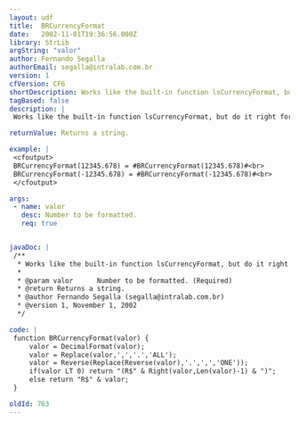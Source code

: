 ```yaml
---
layout: udf
title:  BRCurrencyFormat
date:   2002-11-01T19:36:56.000Z
library: StrLib
argString: "valor"
author: Fernando Segalla
authorEmail: segalla@intralab.com.br
version: 1
cfVersion: CF6
shortDescription: Works like the built-in function lsCurrencyFormat, but do it right for Brazilian Currency (R$ - Real).
tagBased: false
description: |
 Works like the built-in function lsCurrencyFormat, but do it right for Brazilian Currency (R$ - Real).

returnValue: Returns a string.

example: |
 <cfoutput>
 BRCurrencyFormat(12345.678) = #BRCurrencyFormat(12345.678)#<br>
 BRCurrencyFormat(-12345.678) = #BRCurrencyFormat(-12345.678)#<br>
 </cfoutput>

args:
 - name: valor
   desc: Number to be formatted.
   req: true


javaDoc: |
 /**
  * Works like the built-in function lsCurrencyFormat, but do it right for Brazilian Currency (R$ - Real).
  * 
  * @param valor      Number to be formatted. (Required)
  * @return Returns a string. 
  * @author Fernando Segalla (segalla@intralab.com.br) 
  * @version 1, November 1, 2002 
  */

code: |
 function BRCurrencyFormat(valor) {
     valor = DecimalFormat(valor);
     valor = Replace(valor,',','.','ALL');
     valor = Reverse(Replace(Reverse(valor),'.',',','ONE'));
     if(valor LT 0) return "(R$" & Right(valor,Len(valor)-1) & ")";
     else return "R$" & valor;
 }

oldId: 763
---
```


